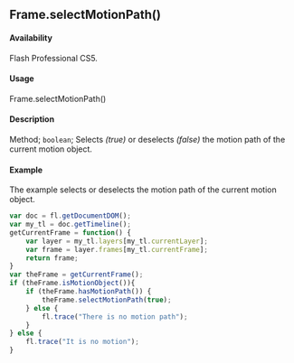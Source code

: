 ## Frame.selectMotionPath()

#### Availability

Flash Professional CS5.

#### Usage

Frame.selectMotionPath()

#### Description

Method; `boolean`; Selects *(true)* or deselects *(false)* the motion path of the current motion object.

#### Example

The example selects or deselects the motion path of the current motion object.

```javascript
var doc = fl.getDocumentDOM();
var my_tl = doc.getTimeline();
getCurrentFrame = function() {
    var layer = my_tl.layers[my_tl.currentLayer];
    var frame = layer.frames[my_tl.currentFrame];
    return frame;
}
var theFrame = getCurrentFrame();
if (theFrame.isMotionObject()){
    if (theFrame.hasMotionPath()) {
        theFrame.selectMotionPath(true);
    } else {
        fl.trace("There is no motion path");
    }
} else {
    fl.trace("It is no motion");
}
```
